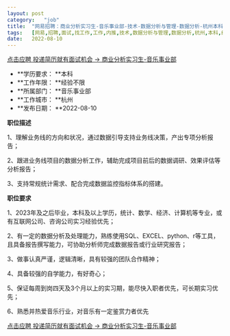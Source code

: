 ```yaml
---
layout:	post
category:	"job"
title:	"网易招聘：商业分析实习生-音乐事业部-技术-数据分析与管理-数据分析-杭州本科经验不限"
tags:	[网易,招聘,面试,找工作,工作,内推,技术,数据分析与管理,数据分析,杭州,本科,经验不限]
date:	2022-08-10
---
```


[点击应聘 投递简历就有面试机会 ->  商业分析实习生-音乐事业部](http://mobile.bole.netease.com/bole/boleDetail?id=39106&employeeId=346f03c3cda5f04c&key=all)



- **学历要求： **本科
- **工作年限： **经验不限
- **所属部门： **音乐事业部
- **工作城市： **杭州
- **发布日期： **2022-08-10



**职位描述**

1、理解业务线的方向和状况，通过数据引导支持业务线决策，产出专项分析报告；

2、跟进业务线项目的数据分析工作，辅助完成项目前后的数据调研、效果评估等分析报告；

3、支持常规统计需求、配合完成数据监控指标体系的搭建。



**职位要求**

1、2023年及之后毕业，本科及以上学历，统计、数学、经济、计算机等专业，或有互联网公司、咨询公司实习经验优先；

2、有一定的数据分析及处理能力，熟练使用SQL、EXCEL、python、r等工具，且具备报告撰写能力，可协助分析师完成数据报告或行业研究报告；

3、做事认真严谨，逻辑清晰，具有较强的团队合作精神；

4、具备较强的自学能力，有好奇心；

5、保证每周到岗四天及3个月以上的实习期，能尽快入职者优先，可长期实习优先；

6、熟悉并热爱音乐行业，对音乐有一定鉴赏力者优先



[点击应聘 投递简历就有面试机会 ->  商业分析实习生-音乐事业部](http://mobile.bole.netease.com/bole/boleDetail?id=39106&employeeId=346f03c3cda5f04c&key=all)